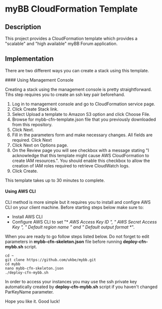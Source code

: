 # myBB CloudFormation Template

## Description

This project provides a CloudFormation template which provides a "scalable" and "high available" myBB Forum application.


## Implementation

There are two different ways you can create a stack using this template.

#### Using Management Console

Creating a stack using the management console is pretty straightforward. Tihs step requires you to create an ssh key pair beforehand.

1. Log in to management console and go to CloudFormation service page.
2. Click Create Stack link.
3. Select Upload a template to Amazon S3 option and click Choose File.
4. Browse for mybb-cfn-template.json file that you previously downloaded from this repository.
5. Click Next.
6. Fill in the parameters form and make necessary changes. All fields are required. Click Next
7. Click Next on Options page.
8. On the Review page you will see checkbox with a message stating "I acknowledge that this template might cause AWS CloudFormation to create IAM resources.". You should enable this checkbox to allow the creation of IAM roles required to retrieve CloudWatch logs.
9. Click Create.

This template takes up to 30 minutes to complete.

#### Using AWS CLI

CLI method is more simple but it requires you to install and configre AWS CLI on your client machine. Before starting steps below make sure to:

- Install AWS CLI
- Configure AWS CLI to set "* *AWS Access Key ID* *", "* *AWS Secret Access Key* *", "* *Default region name* *" and "* *Default output format* *".

When you are ready to go follow steps listed below. Do not forget to edit parameters in **mybb-cfn-skeleton.json** file before running **deploy-cfn-mybb.sh** script. 

```
cd ~
git clone https://github.com/ukbe/mybb.git
cd mybb
nano mybb-cfn-skeleton.json
./deploy-cfn-mybb.sh
```

In order to access your instances you may use the ssh private key automatically created by **deploy-cfn-mybb.sh** script if you haven't changed ParKeyName parameter.

Hope you like it. Good luck!

